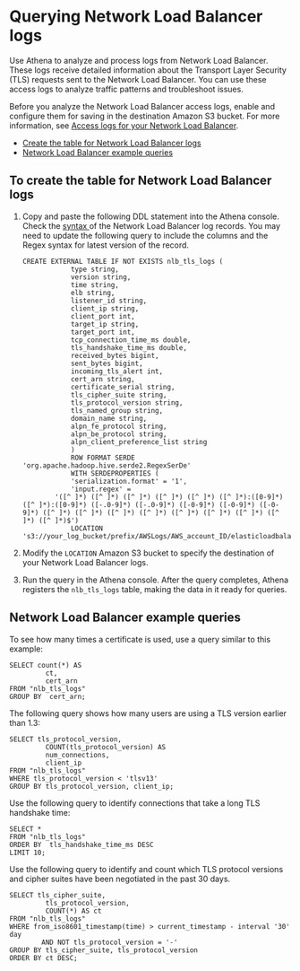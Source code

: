 # Querying Network Load Balancer logs<a name="networkloadbalancer-classic-logs"></a>

Use Athena to analyze and process logs from Network Load Balancer\. These logs receive detailed information about the Transport Layer Security \(TLS\) requests sent to the Network Load Balancer\. You can use these access logs to analyze traffic patterns and troubleshoot issues\. 

Before you analyze the Network Load Balancer access logs, enable and configure them for saving in the destination Amazon S3 bucket\. For more information, see [ Access logs for your Network Load Balancer](https://docs.aws.amazon.com/elasticloadbalancing/latest/network/load-balancer-access-logs.html)\.
+ [Create the table for Network Load Balancer logs](#to-create-the-network-logs-table)
+ [Network Load Balancer example queries](#query-nlb-example)

## To create the table for Network Load Balancer logs<a name="to-create-the-network-logs-table"></a>

1. Copy and paste the following DDL statement into the Athena console\. Check the [syntax ](https://docs.aws.amazon.com/elasticloadbalancing/latest/network/load-balancer-access-logs.html#access-log-file-format) of the Network Load Balancer log records\. You may need to update the following query to include the columns and the Regex syntax for latest version of the record\.

   ```
   CREATE EXTERNAL TABLE IF NOT EXISTS nlb_tls_logs (
               type string,
               version string,
               time string,
               elb string,
               listener_id string,
               client_ip string,
               client_port int,
               target_ip string,
               target_port int,
               tcp_connection_time_ms double,
               tls_handshake_time_ms double,
               received_bytes bigint,
               sent_bytes bigint,
               incoming_tls_alert int,
               cert_arn string,
               certificate_serial string,
               tls_cipher_suite string,
               tls_protocol_version string,
               tls_named_group string,
               domain_name string,
               alpn_fe_protocol string,
               alpn_be_protocol string,
               alpn_client_preference_list string
               )
               ROW FORMAT SERDE 'org.apache.hadoop.hive.serde2.RegexSerDe'
               WITH SERDEPROPERTIES (
               'serialization.format' = '1',
               'input.regex' = 
           '([^ ]*) ([^ ]*) ([^ ]*) ([^ ]*) ([^ ]*) ([^ ]*):([0-9]*) ([^ ]*):([0-9]*) ([-.0-9]*) ([-.0-9]*) ([-0-9]*) ([-0-9]*) ([-0-9]*) ([^ ]*) ([^ ]*) ([^ ]*) ([^ ]*) ([^ ]*) ([^ ]*) ([^ ]*) ([^ ]*) ([^ ]*)$')
               LOCATION 's3://your_log_bucket/prefix/AWSLogs/AWS_account_ID/elasticloadbalancing/region';
   ```

1. Modify the `LOCATION` Amazon S3 bucket to specify the destination of your Network Load Balancer logs\.

1. Run the query in the Athena console\. After the query completes, Athena registers the `nlb_tls_logs` table, making the data in it ready for queries\.

## Network Load Balancer example queries<a name="query-nlb-example"></a>

To see how many times a certificate is used, use a query similar to this example:

```
SELECT count(*) AS 
         ct,
         cert_arn
FROM "nlb_tls_logs"
GROUP BY  cert_arn;
```

The following query shows how many users are using a TLS version earlier than 1\.3:

```
SELECT tls_protocol_version,
         COUNT(tls_protocol_version) AS 
         num_connections,
         client_ip
FROM "nlb_tls_logs"
WHERE tls_protocol_version < 'tlsv13'
GROUP BY tls_protocol_version, client_ip;
```

Use the following query to identify connections that take a long TLS handshake time:

```
SELECT *
FROM "nlb_tls_logs"
ORDER BY  tls_handshake_time_ms DESC 
LIMIT 10;
```

Use the following query to identify and count which TLS protocol versions and cipher suites have been negotiated in the past 30 days\.

```
SELECT tls_cipher_suite,
         tls_protocol_version,
         COUNT(*) AS ct
FROM "nlb_tls_logs"
WHERE from_iso8601_timestamp(time) > current_timestamp - interval '30' day
        AND NOT tls_protocol_version = '-'
GROUP BY tls_cipher_suite, tls_protocol_version
ORDER BY ct DESC;
```